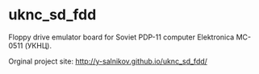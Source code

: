 # uknc_sd_fdd
Floppy drive emulator board for Soviet PDP-11 computer Elektronica MC-0511 (УКНЦ). 

Orginal project site:
http://y-salnikov.github.io/uknc_sd_fdd/
